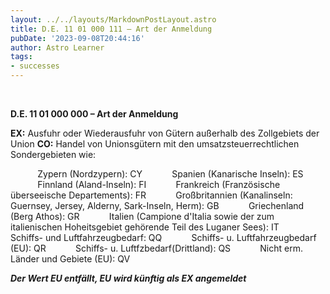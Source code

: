 ```yaml
---
layout: ../../layouts/MarkdownPostLayout.astro
title: D.E. 11 01 000 111 – Art der Anmeldung
pubDate: '2023-09-08T20:44:16'
author: Astro Learner
tags:
- successes
---
```


 

**D.E. 11 01 000 000 – Art der Anmeldung**

**EX:** Ausfuhr oder Wiederausfuhr von Gütern außerhalb des Zollgebiets der Union **CO:** Handel von Unionsgütern mit den umsatzsteuerrechtlichen Sondergebieten wie:

           Zypern (Nordzypern): CY            Spanien (Kanarische Inseln): ES            Finnland (Aland-Inseln): FI            Frankreich (Französische überseeische Departements): FR            Großbritannien (Kanalinseln: Guernsey, Jersey, Alderny, Sark-Inseln, Herm): GB            Griechenland (Berg Athos): GR            Italien (Campione d\'Italia sowie der zum italienischen Hoheitsgebiet gehörende Teil des Luganer Sees): IT            Schiffs- und Luftfahrzeugbedarf: QQ            Schiffs- u. Luftfahrzeugbedarf (EU): QR            Schiffs- u. Luftfzbedarf(Drittland): QS            Nicht erm. Länder und Gebiete (EU): QV

***Der Wert EU entfällt, EU wird künftig als EX angemeldet***